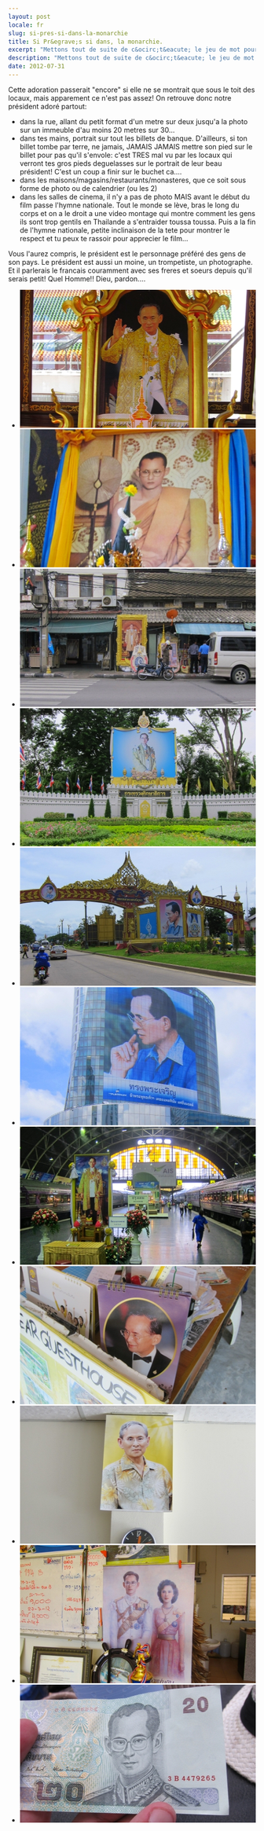 ```yaml
---
layout: post
locale: fr
slug: si-pres-si-dans-la-monarchie
title: Si Pr&egrave;s si dans, la monarchie.
excerpt: "Mettons tout de suite de c&ocirc;t&eacute; le jeu de mot pourri du titre: il ne faut surtout pas d&eacute;conner avec le pr&eacute;sident de la Monarchie constitutionnelle &agrave; tendance autoritaire de la Thailande!"
description: "Mettons tout de suite de c&ocirc;t&eacute; le jeu de mot pourri du titre: il ne faut surtout pas d&eacute;conner avec le pr&eacute;sident de la Monarchie constitutionnelle &agrave; tendance autoritaire de la Thailande!"
date: 2012-07-31
---
```



Cette adoration passerait "encore" si elle ne se montrait que sous le toit des locaux, mais apparement ce n'est pas assez!
On retrouve donc notre pr&eacute;sident ador&eacute; partout:

- dans la rue, allant du petit format d'un metre sur deux jusqu'a la photo sur un immeuble d'au moins 20 metres sur 30...
- dans tes mains, portrait sur tout les billets de banque. D'ailleurs, si ton billet tombe par terre, ne jamais, JAMAIS JAMAIS mettre son pied sur le billet pour pas qu'il s'envole: c'est TRES mal vu par les locaux qui verront tes gros pieds deguelasses sur le portrait de leur beau pr&eacute;sident! C'est un coup a finir sur le buchet ca....
- dans les maisons/magasins/restaurants/monasteres, que ce soit sous forme de photo ou de calendrier (ou les 2)
- dans les salles de cinema, il n'y a pas de photo MAIS avant le d&eacute;but du film passe l'hymne nationale. Tout le monde se l&egrave;ve, bras le long du corps et on a le droit a une video montage qui montre comment les gens ils sont trop gentils en Thailande a s'entraider toussa toussa. Puis a la fin de l'hymne nationale, petite inclinaison de la tete pour montrer le respect et tu peux te rassoir pour apprecier le film...

Vous l'aurez compris, le pr&eacute;sident est le personnage pr&eacute;f&eacute;r&eacute; des gens de son pays.
Le pr&eacute;sident est aussi un moine, un trompetiste, un photographe. Et il parlerais le francais couramment avec ses freres et soeurs depuis qu'il serais petit! Quel Homme!! Dieu, pardon....

<div class="galery-photos-500">
    <ul>
        <li><a href="/index.php/photo?path=/medias/photos/thailande/roi/image_1.jpg" class="entry-modalebox" title="Le Roi de la Thailande."><img src="/medias/photos/thailande/roi/thumbs/image_1.jpg" width="500" height="281" /></a></li>
        <li><a href="/index.php/photo?path=/medias/photos/thailande/roi/image_2.jpg" class="entry-modalebox" title="...En mode moine."><img src="/medias/photos/thailande/roi/thumbs/image_2.jpg" width="500" height="281" /></a></li>
        <li><a href="/index.php/photo?path=/medias/photos/thailande/roi/image_3.jpg" class="entry-modalebox" title="...On le trouve dans la rue..."><img src="/medias/photos/thailande/roi/thumbs/image_3.jpg" width="500" height="281" /></a></li>
        <li><a href="/index.php/photo?path=/medias/photos/thailande/roi/image_4.jpg" class="entry-modalebox" title="...Dans des jardins."><img src="/medias/photos/thailande/roi/thumbs/image_4.jpg" width="500" height="281" /></a></li>
        <li><a href="/index.php/photo?path=/medias/photos/thailande/roi/image_5.jpg" class="entry-modalebox" title="...Sur les nationales."><img src="/medias/photos/thailande/roi/thumbs/image_5.jpg" width="500" height="281" /></a></li>
        <li><a href="/index.php/photo?path=/medias/photos/thailande/roi/image_6.jpg" class="entry-modalebox" title="...Les gros batiments..."><img src="/medias/photos/thailande/roi/thumbs/image_6.jpg" width="500" height="281" /></a></li>
        <li><a href="/index.php/photo?path=/medias/photos/thailande/roi/image_7.jpg" class="entry-modalebox" title="...Dans les stations de trains"><img src="/medias/photos/thailande/roi/thumbs/image_7.jpg" width="500" height="281" /></a></li>
        <li><a href="/index.php/photo?path=/medias/photos/thailande/roi/image_8.jpg" class="entry-modalebox" title="...Sur les calendriers"><img src="/medias/photos/thailande/roi/thumbs/image_8.jpg" width="500" height="281" /></a></li>
        <li><a href="/index.php/photo?path=/medias/photos/thailande/roi/image_9.jpg" class="entry-modalebox" title="...En chemise hawaienne!"><img src="/medias/photos/thailande/roi/thumbs/image_9.jpg" width="500" height="281" /></a></li>
        <li><a href="/index.php/photo?path=/medias/photos/thailande/roi/image_10.jpg" class="entry-modalebox" title="...Avec sa femme"><img src="/medias/photos/thailande/roi/thumbs/image_10.jpg" width="500" height="281" /></a></li>
        <li><a href="/index.php/photo?path=/medias/photos/thailande/roi/image_11.jpg" class="entry-modalebox" title="...Sur les billets de banque!"><img src="/medias/photos/thailande/roi/thumbs/image_11.jpg" width="500" height="281" /></a></li>
    </ul>
</div>
